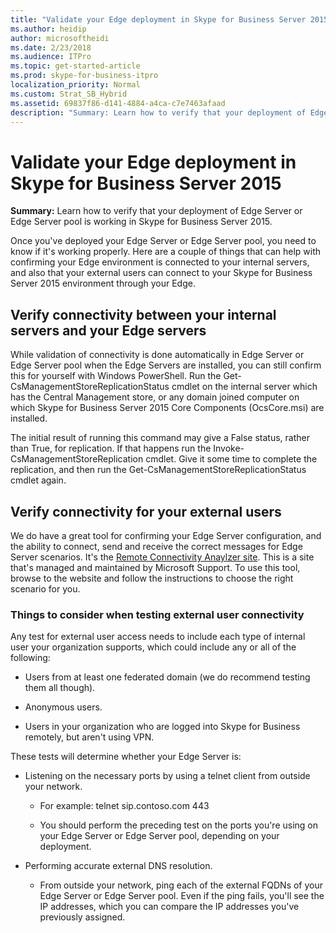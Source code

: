 ```yaml
---
title: "Validate your Edge deployment in Skype for Business Server 2015"
ms.author: heidip
author: microsoftheidi
ms.date: 2/23/2018
ms.audience: ITPro
ms.topic: get-started-article
ms.prod: skype-for-business-itpro
localization_priority: Normal
ms.custom: Strat_SB_Hybrid
ms.assetid: 69837f86-d141-4884-a4ca-c7e7463afaad
description: "Summary: Learn how to verify that your deployment of Edge Server or Edge Server pool is working in Skype for Business Server 2015."
---
```


# Validate your Edge deployment in Skype for Business Server 2015
 
**Summary:** Learn how to verify that your deployment of Edge Server or Edge Server pool is working in Skype for Business Server 2015.
  
Once you've deployed your Edge Server or Edge Server pool, you need to know if it's working properly. Here are a couple of things that can help with confirming your Edge environment is connected to your internal servers, and also that your external users can connect to your Skype for Business Server 2015 environment through your Edge.
  
## Verify connectivity between your internal servers and your Edge servers

While validation of connectivity is done automatically in Edge Server or Edge Server pool when the Edge Servers are installed, you can still confirm this for yourself with Windows PowerShell. Run the Get-CsManagementStoreReplicationStatus cmdlet on the internal server which has the Central Management store, or any domain joined computer on which Skype for Business Server 2015 Core Components (OcsCore.msi) are installed.
  
The initial result of running this command may give a False status, rather than True, for replication. If that happens run the Invoke-CsManagementStoreReplication cmdlet. Give it some time to complete the replication, and then run the Get-CsManagementStoreReplicationStatus cmdlet again.
  
## Verify connectivity for your external users

We do have a great tool for confirming your Edge Server configuration, and the ability to connect, send and receive the correct messages for Edge Server scenarios. It's the [Remote Connectivity Anaylzer site](https://testconnectivity.microsoft.com/). This is a site that's managed and maintained by Microsoft Support. To use this tool, browse to the website and follow the instructions to choose the right scenario for you.
  
### Things to consider when testing external user connectivity

Any test for external user access needs to include each type of internal user your organization supports, which could include any or all of the following:
  
- Users from at least one federated domain (we do recommend testing them all though).
    
- Anonymous users.
    
- Users in your organization who are logged into Skype for Business remotely, but aren't using VPN.
    
These tests will determine whether your Edge Server is:
  
- Listening on the necessary ports by using a telnet client from outside your network.
    
  - For example: telnet sip.contoso.com 443
    
  - You should perform the preceding test on the ports you're using on your Edge Server or Edge Server pool, depending on your deployment.
    
- Performing accurate external DNS resolution.
    
  - From outside your network, ping each of the external FQDNs of your Edge Server or Edge Server pool. Even if the ping fails, you'll see the IP addresses, which you can compare the IP addresses you've previously assigned.
    


